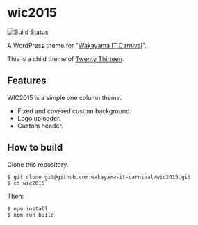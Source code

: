 # wic2015

[![Build Status](https://travis-ci.org/wakayama-it-carnival/wic2015.svg?branch=master)](https://travis-ci.org/wakayama-it-carnival/wic2015)

A WordPress theme for "[Wakayama IT Carnival](https://wakayama-it-carnival.org/)".

This is a child theme of [Twenty Thirteen](https://wordpress.org/themes/twentythirteen/).

## Features

WIC2015 is a simple one column theme.

* Fixed and covered custom background.
* Logo uploader.
* Custom header.

## How to build

Clone this repository.

```
$ git clone git@github.com:wakayama-it-carnival/wic2015.git
$ cd wic2015
```

Then:

```
$ npm install
$ npm run build
```
